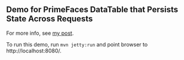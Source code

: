 ## Demo for PrimeFaces DataTable that Persists State Across Requests

For more info, see [my post](http://www.bradchen.com/2012/05/persist-primefaces-datatable-state-across-refresh).

To run this demo, run ``mvn jetty:run`` and point browser to http://localhost:8080/.

